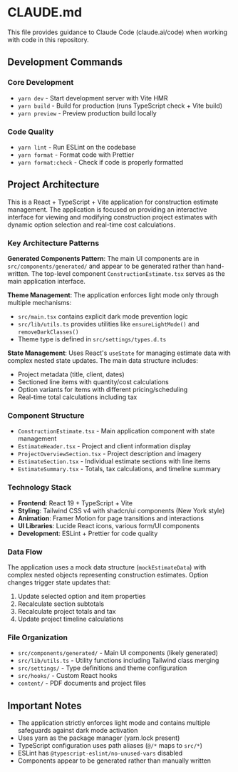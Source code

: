 # CLAUDE.md

This file provides guidance to Claude Code (claude.ai/code) when working with code in this repository.

## Development Commands

### Core Development
- `yarn dev` - Start development server with Vite HMR
- `yarn build` - Build for production (runs TypeScript check + Vite build)
- `yarn preview` - Preview production build locally

### Code Quality
- `yarn lint` - Run ESLint on the codebase
- `yarn format` - Format code with Prettier
- `yarn format:check` - Check if code is properly formatted

## Project Architecture

This is a React + TypeScript + Vite application for construction estimate management. The application is focused on providing an interactive interface for viewing and modifying construction project estimates with dynamic option selection and real-time cost calculations.

### Key Architecture Patterns

**Generated Components Pattern**: The main UI components are in `src/components/generated/` and appear to be generated rather than hand-written. The top-level component `ConstructionEstimate.tsx` serves as the main application interface.

**Theme Management**: The application enforces light mode only through multiple mechanisms:
- `src/main.tsx` contains explicit dark mode prevention logic
- `src/lib/utils.ts` provides utilities like `ensureLightMode()` and `removeDarkClasses()`
- Theme type is defined in `src/settings/types.d.ts`

**State Management**: Uses React's `useState` for managing estimate data with complex nested state updates. The main data structure includes:
- Project metadata (title, client, dates)
- Sectioned line items with quantity/cost calculations
- Option variants for items with different pricing/scheduling
- Real-time total calculations including tax

### Component Structure
- `ConstructionEstimate.tsx` - Main application component with state management
- `EstimateHeader.tsx` - Project and client information display
- `ProjectOverviewSection.tsx` - Project description and imagery
- `EstimateSection.tsx` - Individual estimate sections with line items
- `EstimateSummary.tsx` - Totals, tax calculations, and timeline summary

### Technology Stack
- **Frontend**: React 19 + TypeScript + Vite
- **Styling**: Tailwind CSS v4 with shadcn/ui components (New York style)
- **Animation**: Framer Motion for page transitions and interactions
- **UI Libraries**: Lucide React icons, various form/UI components
- **Development**: ESLint + Prettier for code quality

### Data Flow
The application uses a mock data structure (`mockEstimateData`) with complex nested objects representing construction estimates. Option changes trigger state updates that:
1. Update selected option and item properties
2. Recalculate section subtotals
3. Recalculate project totals and tax
4. Update project timeline calculations

### File Organization
- `src/components/generated/` - Main UI components (likely generated)
- `src/lib/utils.ts` - Utility functions including Tailwind class merging
- `src/settings/` - Type definitions and theme configuration
- `src/hooks/` - Custom React hooks
- `content/` - PDF documents and project files

## Important Notes

- The application strictly enforces light mode and contains multiple safeguards against dark mode activation
- Uses yarn as the package manager (yarn.lock present)
- TypeScript configuration uses path aliases (`@/*` maps to `src/*`)
- ESLint has `@typescript-eslint/no-unused-vars` disabled
- Components appear to be generated rather than manually written